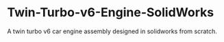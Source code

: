 # Twin-Turbo-v6-Engine-SolidWorks
A twin turbo v6 car engine assembly designed in solidworks from scratch.
